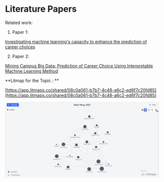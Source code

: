 # Literature Papers

Related work:

1. Paper 1:

[Investigating machine learning's capacity to enhance the prediction of career choices](https://doi.org/10.1111/peps.12529)


2. Paper 2:

[Mining Campus Big Data: Prediction of Career Choice Using Interpretable Machine Learning Method](https://doi.org/10.3390/math10081289)

**Litmap for the Topic : **


[https://app.litmaps.co/shared/08c0a061-b7b7-4c48-a6c2-ed6f7c20fd85](https://app.litmaps.co/shared/08c0a061-b7b7-4c48-a6c2-ed6f7c20fd85)

![LITMAP for the Topic](https://github.com/JoshitaReddy/TARP---Team-Up/blob/main/README/LITMAP.JPG)

